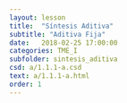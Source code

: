 ```yaml
---
layout: lesson 
title:  "Síntesis Aditiva"
subtitle: "Aditiva Fija"
date:   2018-02-25 17:00:00
categories: TME_I
subfolder: sintesis_aditiva
csd: a/1.1.1-a.csd
text: a/1.1.1-a.html
order: 1
---
```

